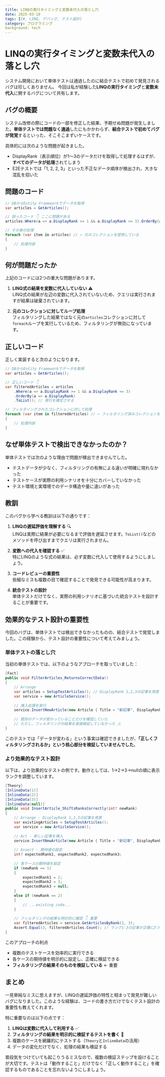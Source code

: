 ```yaml
---
title: LINQの実行タイミングと変数未代入の落とし穴
date: 2025-03-10
tags: [C#, LINQ, デバッグ, テスト設計]
category: プログラミング
background: tech
---
```


# LINQの実行タイミングと変数未代入の落とし穴

システム開発において単体テストは通過したのに結合テストで初めて発見されるバグは珍しくありません。
今回は私が経験した**LINQの実行タイミング**と**変数未代入**に関するバグについて共有します。

## バグの概要

システム改修の際にコードの一部を修正した結果、予期せぬ問題が発生しました。**単体テストでは問題なく通過**したにもかかわらず、**結合テストで初めてバグが発覚**するといった、そこそこまずいケースです。

具体的には次のような問題が起きました。
- DisplayRank（表示順位）が1〜3のデータだけを取得して処理するはずが、**すべてのデータが処理**されてしまう
- E2Eテストでは「1, 2, 2, 3」といった不正なデータ順序が検出され、大きな混乱を招いた

## 問題のコード

```csharp
// DBからEntity Frameworkでデータを取得
var articles = GetArticles();

// 誤ったコード 👇 ここに問題がある
articles.Where(a => a.DisplayRank >= 1 && a.DisplayRank <= 3).OrderBy(a => a.DisplayRank);

// その後の処理
foreach (var item in articles) // ← 元のコレクションを使用している
{
    // 処理内容
}
```

## 何が問題だったか

上記のコードには2つの重大な問題があります。

1. **LINQ式の結果を変数に代入していない** ⚠️  
   LINQ式の結果が左辺の変数に代入されていないため、クエリは実行されますが結果は破棄されています。

2. **元のコレクションに対してループ処理**  
   フィルタリングした結果ではなく元の`articles`コレクションに対して`foreach`ループを実行しているため、フィルタリングが無効になっています。

## 正しいコード

正しく実装すると次のようになります。

```csharp
// DBからEntity Frameworkでデータを取得
var articles = GetArticles();

// 正しいコード 👇
var filteredArticles = articles
    .Where(a => a.DisplayRank >= 1 && a.DisplayRank <= 3)
    .OrderBy(a => a.DisplayRank)
    .ToList(); // 実行を確定させる

// フィルタリングされたコレクションに対して処理
foreach (var item in filteredArticles) // ← フィルタリング済みコレクションを使用
{
    // 処理内容
}
```

## なぜ単体テストで検出できなかったのか？

単体テストでは次のような理由で問題が検出できませんでした。

- テストデータが少なく、フィルタリングの有無による違いが明確に現れなかった
- テストケースが実際の利用シナリオを十分にカバーしていなかった
- テスト環境と実環境でのデータ構造や量に違いがあった

## 教訓

このバグから学べる教訓は以下の通りです：

1. **LINQの遅延評価を理解する** 🔍  
   LINQは実際に結果が必要になるまで評価を遅延させます。`ToList()`などのメソッドを呼び出すまでクエリは実行されません。

2. **変数への代入を確認する** ✅  
   特にLINQのような式の結果は、必ず変数に代入して使用するようにしましょう。

3. **コードレビューの重要性**  
   些細なミスも複数の目で確認することで発見できる可能性が高まります。

4. **統合テストの設計**  
   単体テストだけでなく、実際の利用シナリオに基づいた統合テストを設計することが重要です。

## 効果的なテスト設計の重要性

今回のバグは、単体テストでは検出できなかったものの、結合テストで発覚しました。この経験から、テスト設計の重要性について考えてみましょう。

### 単体テストの落とし穴

当初の単体テストでは、以下のようなアプローチを取っていました：

```csharp
[Fact]
public void FilterArticles_ReturnsCorrectData()
{
    // Arrange
    var articles = SetupTestArticles(); // DisplayRank 1,2,3の記事を用意
    var service = new ArticleService();
    
    // 挿入処理を実行
    service.InsertNewArticle(new Article { Title = "新記事", DisplayRank = 1 });
    
    // 既存のデータが変わっていることだけを確認していた
    // ただし、フィルタリングの結果を直接検証していなかった ⚠️
}
```

このテストでは「データが変わる」という事実は確認できましたが、**「正しくフィルタリングされるか」という核心部分を検証していませんでした**。

### より効果的なテスト設計

以下は、より効果的なテストの例です。動作としては、1→2→3→nullの順に表示ランクを調整しています。

```csharp
[Theory]
[InlineData(1)]
[InlineData(2)]
[InlineData(3)]
[InlineData(null)]
public void InsertArticle_ShiftsRanksCorrectly(int? newRank)
{
    // Arrange - DisplayRank 1,2,3の記事を用意
    var existingArticles = SetupTestArticles();
    var service = new ArticleService();
    
    // Act - 新しい記事を挿入
    service.InsertNewArticle(new Article { Title = "新記事", DisplayRank = newRank });
    
    // Assert - 期待値の設定
    int? expectedRank1, expectedRank2, expectedRank3;
    
    // 各ケースの期待値を設定
    if (newRank == 1)
    {
        expectedRank1 = 2;
        expectedRank2 = 3;
        expectedRank3 = null;
    }
    else if (newRank == 2)
    {
        // ...existing code...
    }
    
    // フィルタリングの結果も明示的に確認 👇 重要
    var filteredArticles = service.GetArticlesByRank(1, 3);
    Assert.Equal(3, filteredArticles.Count); // ランク1-3の記事が正確に3つあるべき
}
```

このアプローチの利点

- 複数のテストケースを効率的に実行できる
- 各ケースの期待値を明示的に設定し、正確に検証できる
- **フィルタリングの結果そのものを検証している** ← 重要

## まとめ

一見単純なミスに思えますが、LINQの遅延評価の特性と相まって発見が難しいバグになりました。このような経験は、コードの書き方だけでなくテスト設計の重要性も教えてくれます。

特に重要なのは以下の点です：

1. **LINQは変数に代入して利用する** ✅
2. **フィルタリングの結果を明示的に検証するテストを書く** 🧪
3. 複数のケースを網羅的にテストする（`Theory`と`InlineData`の活用）
4. データの変化だけでなく、処理の結果も検証する

普段気をつけていても起こりうるミスなので、複数の検証ステップを設けることが大切です。テストは「動作すること」だけでなく「正しく動作すること」を確認するものであることを忘れないようにしましょう。

